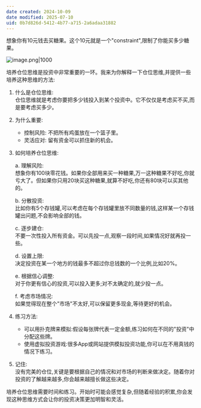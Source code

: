 ```yaml
---
date created: 2024-10-09
date modified: 2025-07-10
uid: 0b7d826d-5412-4b77-a715-2a6adaa31882
---
```


想象你有10元钱去买糖果。这个10元就是一个"constraint",限制了你能买多少糖果。

![image.png|1000](https://imagehosting4picgo.oss-cn-beijing.aliyuncs.com/imagehosting/fix-dir%2Fpicgo%2Fpicgo-clipboard-images%2F2024%2F10%2F09%2F16-59-26-c461f02e5844d8bdcf593de50e7f1baf-202410091659161-aad548.png)

培养仓位思维是投资中非常重要的一环。我来为你解释一下仓位思维,并提供一些培养这种思维的方法:

1. 什么是仓位思维:  
   仓位思维就是考虑你要把多少钱投入到某个投资中。它不仅仅是考虑买不买,而是要考虑买多少。

2. 为什么重要:
   - 控制风险: 不把所有鸡蛋放在一个篮子里。
   - 灵活应对: 留有资金可以抓住新的机会。

3. 如何培养仓位思维:

   a. 理解风险:  
      想象你有100块零花钱。如果你全部用来买一种糖果,万一这种糖果不好吃,你就亏大了。但如果你只用20块买这种糖果,就算不好吃,你还有80块可以买其他的。

   b. 分散投资:  
      比如你有5个存钱罐,可以考虑在每个存钱罐里放不同数量的钱,这样某一个存钱罐出问题,不会影响全部的钱。

   c. 逐步建仓:  
      不要一次性投入所有资金。可以先投一点,观察一段时间,如果情况好就再投一些。

   d. 设置上限:  
      决定投资在某一个地方的钱最多不超过你总钱数的一个比例,比如20%。

   e. 根据信心调整:  
      对于你更有信心的投资,可以投入更多;对不太确定的,就少投一点。

   f. 考虑市场情况:  
      如果觉得现在整个"市场"不太好,可以保留更多现金,等待更好的机会。

4. 练习方法:
   - 可以用扑克牌来模拟:假设每张牌代表一定金额,练习如何在不同的"投资"中分配这些牌。
   - 使用虚拟投资游戏:很多App或网站提供模拟投资功能,你可以在不用真钱的情况下练习。

5. 记住:  
   没有完美的仓位,关键是要根据自己的情况和对市场的判断来做决定。随着你对投资的了解越来越多,你会越来越擅长做这些决定。

培养仓位思维需要时间和练习。开始时可能会感觉复杂,但随着经验的积累,你会发现这种思维方式会让你的投资决策更加明智和灵活。
